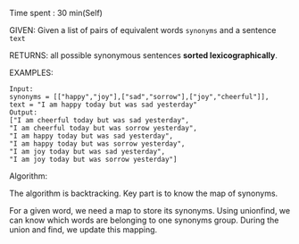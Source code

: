 Time spent :  30 min(Self)

GIVEN: Given a list of pairs of equivalent words `synonyms` and a sentence `text`

RETURNS: all possible synonymous sentences **sorted lexicographically**.

EXAMPLES:

```
Input:
synonyms = [["happy","joy"],["sad","sorrow"],["joy","cheerful"]],
text = "I am happy today but was sad yesterday"
Output:
["I am cheerful today but was sad yesterday",
"I am cheerful today but was sorrow yesterday",
"I am happy today but was sad yesterday",
"I am happy today but was sorrow yesterday",
"I am joy today but was sad yesterday",
"I am joy today but was sorrow yesterday"]
```

Algorithm:

The algorithm is backtracking. Key part is to know the map of synonyms.

For a given word, we need a map to store its synonyms. Using unionfind, we can know which words are belonging to one synonyms group. During the union and find, we update this mapping.